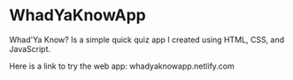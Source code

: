 # WhadYaKnowApp

Whad'Ya Know? Is a simple quick quiz app I created using HTML, CSS, and JavaScript.


Here is a link to try the web app: whadyaknowapp.netlify.com
